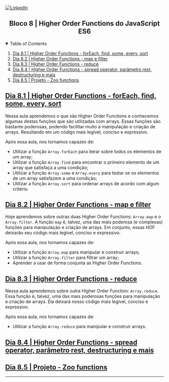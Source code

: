 <!-- PROJECT SHIELDS -->
[![LinkedIn][linkedin-shield]][linkedin-url]

<h2 align="center">Bloco 8 | Higher Order Functions do JavaScript ES6</h2>

<!-- TABLE OF CONTENTS -->
<details open="open">
  <summary>Table of Contents</summary>
  <ol>
    <li>
      <a href="#dia-8.1">Dia 8.1 | Higher Order Functions - forEach, find, some, every, sort</a>
    </li>
    <li>
      <a href="#dia-8.2">Dia 8.2 | Higher Order Functions - map e filter</a>
    </li>
    <li>
      <a href="#dia-8.3">Dia 8.3 | Higher Order Functions - reduce</a>
    </li>
    <li>
      <a href="#dia-8.4">Dia 8.4 | Higher Order Functions - spread operator, parâmetro rest, destructuring e mais</a>
    </li>
    <li>
      <a href="#dia-8.5">Dia 8.5 | Projeto - Zoo functions</a>
    </li>
  </ol>
</details>

<!-- Dia 8.1 | Higher Order Functions - forEach, find, some, every, sort -->
## <a id="dia-8.1" href="8.1">Dia 8.1 | Higher Order Functions - forEach, find, some, every, sort</a>

Nessa aula aprendemos o que são Higher Order Functions e conhecemos algumas destas funções que são utilizadas com arrays.
Essas funções são bastante poderosas, podendo facilitar muito a manipulação e criação de arrays. Resultando em um código mais legível, conciso e expressivo.

Após essa aula, nos tornamos capazes de:
- Utilizar a função `Array.forEach` para iterar sobre todos os elementos de um array;
- Utilizar a função `Array.find` para encontrar o primeiro elemento de um array que satisfaça a uma condição;
- Utilizar a função `Array.some` e `Array.every` para testar se os elementos de um array satisfazem a uma condição;
- Utilizar a função `Array.sort` para ordenar arrays de acordo com algum critério.

<!-- Dia 8.2 | Higher Order Functions - map e filter -->
## <a id="dia-8.2" href="8.2">Dia 8.2 | Higher Order Functions - map e filter</a>

Hoje aprendemos sobre outras duas Higher Order Functions: `Array.map` e o `Array.filter`.
A função `map` é, talvez, uma das mais poderosa (e complexas) funções para manipulação e criação de arrays. Em conjunto, essas HOF deixarão seu código mais legível, conciso e expressivo.

Após essa aula, nos tornamos capazes de:
- Utilizar a função `Array.map` para manipular e construir arrays;
- Utilizar a função `Array.filter` para filtrar um array;
- Aprender a usar de forma conjunta as Higher Order Functions.

<!-- Dia 8.3 | Higher Order Functions - reduce -->
## <a id="dia-8.3" href="8.3">Dia 8.3 | Higher Order Functions - reduce</a>

Nessa aula aprendemos sobre outra Higher Order Function: `Array.reduce`.
Essa função é, talvez, uma das mais poderosas funções para manipulação e criação de arrays. Ela deixará nosso código mais legível, conciso e expressivo.

Após essa aula, nos tornamos capazes de:
- Utilizar a função `Array.reduce` para manipular e construir arrays.

<!-- Dia 8.4 | Higher Order Functions - spread operator, parâmetro rest, destructuring e mais -->
## <a id="dia-8.4" href="8.4">Dia 8.4 | Higher Order Functions - spread operator, parâmetro rest, destructuring e mais</a>

<!-- Dia 8.5 | Projeto - Zoo functions -->
## <a id="dia-8.5" href="8.5">Dia 8.5 | Projeto - Zoo functions</a>


---

<!-- MARKDOWN LINKS & IMAGES -->
[linkedin-shield]: https://img.shields.io/badge/-LinkedIn-black.svg?style=for-the-badge&logo=linkedin&colorB=555
[linkedin-url]: https://linkedin.com/in/rafaelgeronimo